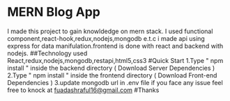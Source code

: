 # MERN Blog App
I made this project to gain knowldedge on mern stack. I used functional component,react-hook,redux,nodejs,mongodb e.t.c
i made api using express for data manifulation.frontend is done with react and backend with nodejs.
##Technology used
React,redux,nodejs,mongodb,restapi,html5,css3
#Quick Start
1.Type " npm install " inside the backend directory ( Download Server Dependencies )
2.Type " npm install " inside the frontend directory ( Download Front-end Dependencies )
3.update mongodb url in .env file 
if you face any issue feel free to knock at fuadashraful16@gmail.com 
#Thanks
